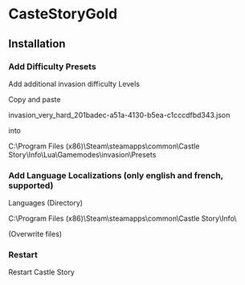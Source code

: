 # CasteStoryGold

## Installation

### Add Difficulty Presets
Add additional invasion difficulty Levels

Copy and paste 

invasion_very_hard_201badec-a51a-4130-b5ea-c1cccdfbd343.json

into 

C:\Program Files (x86)\Steam\steamapps\common\Castle Story\Info\Lua\Gamemodes\invasion\Presets

### Add Language Localizations (only english and french, supported)
Languages (Directory)

C:\Program Files (x86)\Steam\steamapps\common\Castle Story\Info\

(Overwrite files)

### Restart
Restart Castle Story
